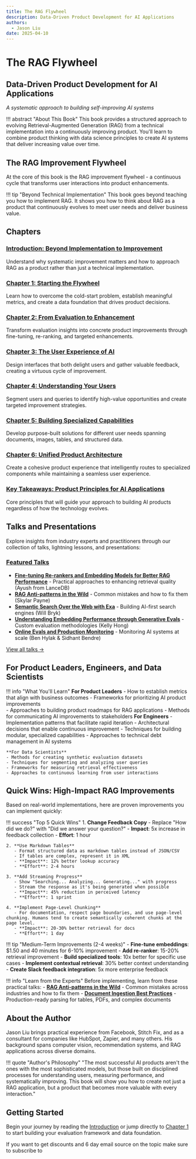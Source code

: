 ```yaml
---
title: The RAG Flywheel
description: Data-Driven Product Development for AI Applications
authors:
  - Jason Liu
date: 2025-04-10
---
```


# The RAG Flywheel

## Data-Driven Product Development for AI Applications

*A systematic approach to building self-improving AI systems*

!!! abstract "About This Book"
This book provides a structured approach to evolving Retrieval-Augmented Generation (RAG) from a technical implementation into a continuously improving product. You'll learn to combine product thinking with data science principles to create AI systems that deliver increasing value over time.

## The RAG Improvement Flywheel

At the core of this book is the RAG improvement flywheel - a continuous cycle that transforms user interactions into product enhancements.

!!! tip "Beyond Technical Implementation"
    This book goes beyond teaching you how to implement RAG. It shows you how to think about RAG as a product that continuously evolves to meet user needs and deliver business value.

## Chapters

### [Introduction: Beyond Implementation to Improvement](workshops/chapter0.md)

Understand why systematic improvement matters and how to approach RAG as a product rather than just a technical implementation.

### [Chapter 1: Starting the Flywheel](workshops/chapter1.md)

Learn how to overcome the cold-start problem, establish meaningful metrics, and create a data foundation that drives product decisions.

### [Chapter 2: From Evaluation to Enhancement](workshops/chapter2.md)

Transform evaluation insights into concrete product improvements through fine-tuning, re-ranking, and targeted enhancements.

### [Chapter 3: The User Experience of AI](workshops/chapter3-1.md)

Design interfaces that both delight users and gather valuable feedback, creating a virtuous cycle of improvement.

### [Chapter 4: Understanding Your Users](workshops/chapter4-1.md)

Segment users and queries to identify high-value opportunities and create targeted improvement strategies.

### [Chapter 5: Building Specialized Capabilities](workshops/chapter5-1.md)

Develop purpose-built solutions for different user needs spanning documents, images, tables, and structured data.

### [Chapter 6: Unified Product Architecture](workshops/chapter6-1.md)

Create a cohesive product experience that intelligently routes to specialized components while maintaining a seamless user experience.

### [Key Takeaways: Product Principles for AI Applications](misc/what-i-want-you-to-takeaway.md)

Core principles that will guide your approach to building AI products regardless of how the technology evolves.

## Talks and Presentations

Explore insights from industry experts and practitioners through our collection of talks, lightning lessons, and presentations:

### [Featured Talks](talks/index.md)

- **[Fine-tuning Re-rankers and Embedding Models for Better RAG Performance](talks/fine-tuning-rerankers-embeddings-ayush-lancedb.md)** - Practical approaches to enhancing retrieval quality (Ayush from LanceDB)
- **[RAG Anti-patterns in the Wild](talks/rag-antipatterns-skylar-payne.md)** - Common mistakes and how to fix them (Skylar Payne)
- **[Semantic Search Over the Web with Exa](talks/semantic-search-exa-will-bryk.md)** - Building AI-first search engines (Will Bryk)
- **[Understanding Embedding Performance through Generative Evals](talks/embedding-performance-generative-evals-kelly-hong.md)** - Custom evaluation methodologies (Kelly Hong)
- **[Online Evals and Production Monitoring](talks/online-evals-production-monitoring-ben-sidhant.md)** - Monitoring AI systems at scale (Ben Hylak & Sidhant Bendre)

[View all talks →](talks/index.md)

## For Product Leaders, Engineers, and Data Scientists

!!! info "What You'll Learn"
    **For Product Leaders**
    - How to establish metrics that align with business outcomes
    - Frameworks for prioritizing AI product improvements  
    - Approaches to building product roadmaps for RAG applications
    - Methods for communicating AI improvements to stakeholders
    **For Engineers**
    - Implementation patterns that facilitate rapid iteration
    - Architectural decisions that enable continuous improvement
    - Techniques for building modular, specialized capabilities
    - Approaches to technical debt management in AI systems
    
    **For Data Scientists**
    - Methods for creating synthetic evaluation datasets
    - Techniques for segmenting and analyzing user queries
    - Frameworks for measuring retrieval effectiveness
    - Approaches to continuous learning from user interactions

## Quick Wins: High-Impact RAG Improvements

Based on real-world implementations, here are proven improvements you can implement quickly:

!!! success "Top 5 Quick Wins"
    1. **Change Feedback Copy** 
       - Replace "How did we do?" with "Did we answer your question?"
       - **Impact**: 5x increase in feedback collection
       - **Effort**: 1 hour
    
    2. **Use Markdown Tables**
       - Format structured data as markdown tables instead of JSON/CSV
       - If tables are complex, represent it in XML
       - **Impact**: 12% better lookup accuracy
       - **Effort**: 2-4 hours
    
    3. **Add Streaming Progress**
       - Show "Searching... Analyzing... Generating..." with progress
       - Stream the response as it's being generated when possible
       - **Impact**: 45% reduction in perceived latency
       - **Effort**: 1 sprint
    
    4. **Implement Page-Level Chunking**
       - For documentation, respect page boundaries, and use page-level chunking. Humans tend to create semantically coherent chunks at the page level.
       - **Impact**: 20-30% better retrieval for docs
       - **Effort**: 1 day

!!! tip "Medium-Term Improvements (2-4 weeks)"
    - **Fine-tune embeddings**: $1.50 and 40 minutes for 6-10% improvement
    - **Add re-ranker**: 15-20% retrieval improvement
    - **Build specialized tools**: 10x better for specific use cases
    - **Implement contextual retrieval**: 30% better context understanding
    - **Create Slack feedback integration**: 5x more enterprise feedback

!!! info "Learn from the Experts"
    Before implementing, learn from these practical talks:
    - [**RAG Anti-patterns in the Wild**](talks/rag-antipatterns-skylar-payne.md) - Common mistakes across industries and how to fix them
    - [**Document Ingestion Best Practices**](talks/reducto-docs-adit.md) - Production-ready parsing for tables, PDFs, and complex documents

## About the Author

Jason Liu brings practical experience from Facebook, Stitch Fix, and as a consultant for companies like HubSpot, Zapier, and many others. His background spans computer vision, recommendation systems, and RAG applications across diverse domains.

!!! quote "Author's Philosophy"
   "The most successful AI products aren't the ones with the most sophisticated models, but those built on disciplined processes for understanding users, measuring performance, and systematically improving. This book will show you how to create not just a RAG application, but a product that becomes more valuable with every interaction."

## Getting Started

Begin your journey by reading the [Introduction](workshops/chapter0.md) or jump directly to [Chapter 1](workshops/chapter1.md) to start building your evaluation framework and data foundation.

If you want to get discounts and 6 day email source on the topic make sure to subscribe to

<script async data-uid="010fd9b52b" src="https://fivesixseven.kit.com/010fd9b52b/index.js"></script>